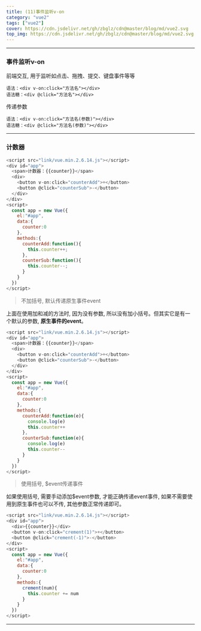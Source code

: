 ```yaml
---
title: (11)事件监听v-on
category: "vue2"
tags: ["vue2"]
cover: https://cdn.jsdelivr.net/gh/zbglz/cdn@master/blog/md/vue2.svg
top_img: https://cdn.jsdelivr.net/gh/zbglz/cdn@master/blog/md/vue2.svg
---
```


***

### 事件监听v-on

前端交互, 用于监听如点击、拖拽、提交、键盘事件等等

    语法：<div v-on:click="方法名"></div>
    语法糖：<div @click="方法名"></div>

传递参数

    语法：<div v-on:click="方法名(参数)"></div>
    语法糖：<div @click="方法名(参数)"></div>


***

### 计数器


```js vue2
<script src="link/vue.min.2.6.14.js"></script>
<div id="app">
  <span>计数器：{{counter}}</span>
  <div>
    <button v-on:click="counterAdd">+</button>
    <button @click="counterSub">-</button>
  </div>
</div>
<script>
  const app = new Vue({
    el:"#app",
    data:{
      counter:0
    },
    methods:{
      counterAdd:function(){
        this.counter++;     
      },                    
      counterSub:function(){
        this.counter--;     
      }
    }
  })
</script>
```


> 不加括号, 默认传递原生事件event

上面在使用加和减的方法时, 因为没有参数, 所以没有加小括号。但其实它是有一个默认的参数, **原生事件的event**。


```js vue2
<script src="link/vue.min.2.6.14.js"></script>
<div id="app">
  <span>计数器：{{counter}}</span>
  <div>
    <button v-on:click="counterAdd">+</button>
    <button @click="counterSub">-</button>
  </div>
</div>
<script>
  const app = new Vue({
    el:"#app",
    data:{
      counter:0
    },
    methods:{
      counterAdd:function(e){
        console.log(e)
        this.counter++   
      },                    
      counterSub:function(e){
        console.log(e)
        this.counter--
      }
    }
  })
</script>
```


> 使用括号, $event传递事件

如果使用括号, 需要手动添加$event参数, 才能正确传递event事件, 如果不需要使用到原生事件也可以不传, 其他参数正常传递即可。


```js vue2
<script src="link/vue.min.2.6.14.js"></script>
<div id="app">
  <div>{{counter}}</div>
  <button v-on:click="crement(1)">+</button>
  <button @click="crement(-1)">-</button>
</div>
<script>
  const app = new Vue({
    el:"#app",
    data:{
      counter:0
    },
    methods:{
      crement(num){
        this.counter += num
      }
    }
  })
</script>
```



***